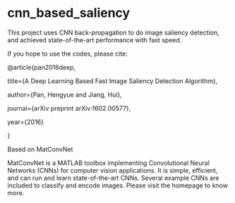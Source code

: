 # cnn_based_saliency
This project uses CNN back-propagation to do image saliency detection, and achieved state-of-the-art performance with fast speed.

If you hope to use the codes, please cite:

@article{pan2016deep,

  title={A Deep Learning Based Fast Image Saliency Detection Algorithm},
  
  author={Pan, Hengyue and Jiang, Hui},
  
  journal={arXiv preprint arXiv:1602.00577},
  
  year={2016}
  
}


Based on MatConvNet

MatConvNet is a MATLAB toolbox implementing Convolutional Neural Networks (CNNs) for computer vision applications. It is simple, efficient, and can run and learn state-of-the-art CNNs. Several example CNNs are included to classify and encode images. Please visit the homepage to know more.
